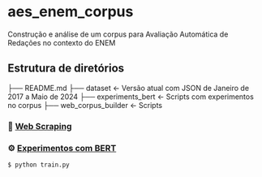 # aes_enem_corpus

Construção e análise de um corpus para Avaliação Automática de Redações no contexto do ENEM

## Estrutura de diretórios

├── README.md 
├── dataset                 <- Versão atual com JSON de Janeiro de 2017 a Maio de 2024
├── experiments_bert        <- Scripts com experimentos no corpus
├── web_corpus_builder      <- Scripts 

### :wrench: [Web Scraping](web_corpus_builder/)



### :gear: [Experimentos com BERT](experiments_bert/)

```bash
$ python train.py
```